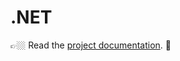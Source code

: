 # .NET

👉🏼 Read the [project documentation](https://www.ourchitecture.io/hello-cloud/services/dotnet/). 👀
